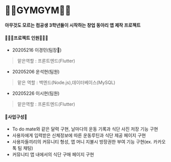 # 🏃‍♂️GYMGYM🏃‍♂️
__아무것도 모르는 컴공생 3학년들이 시작하는 창업 동아리 앱 제작 프로젝트__<br>

#### 🧑‍🤝‍🧑프로젝트 인원🧑‍🤝‍🧑
* 20205216 이경민(팀장👑)
> 맡은역할 : 프론트엔드(Flutter)
* 20205206 운석현(팀원)
> 맡은 역할 : 백엔드(Node.js),데이터베이스(MySQL)
* 20205226 이시현(팀원)
> 맡은역할 : 프론트엔드(Flutter)

#### 📓사업구성📓
* To do mate와 같은 달력 구현, 날마다의 운동 기록과 식단 사진 저장 기능 구현</br>
* 사용자에게 입력받은 신체정보에 따른 운동루틴과 식단 제공 페이지 구현</br>
* 사용자들끼리의 커뮤니티 형성, 앱 머니 지불시 방장권한 부여 기능 구현(ex. 카카오톡 팀 채팅)</br>
* 커뮤니티 앱 내에서의 식단 구매 페이지 구현</br>

